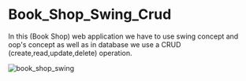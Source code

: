 # Book_Shop_Swing_Crud
In this (Book Shop) web application we have to use swing concept and oop's concept as well as in database we use a CRUD (create,read,update,delete) operation.

![book_shop_swing](https://user-images.githubusercontent.com/75407909/180656763-a4b2acca-69e0-4937-a902-3391ff213f69.png)
